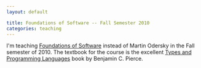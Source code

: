 ```yaml
---
layout: default

title: Foundations of Software -- Fall Semester 2010
categories: teaching
---
```


I'm teaching [Foundations of Software](http://lamp.epfl.ch/teaching/foundations_of_software/) instead of Martin Odersky in the Fall semester of 2010. The textbook for the course is the excellent [Types and Programming Languages](http://www.cis.upenn.edu/~bcpierce/tapl/) book by Benjamin C. Pierce.